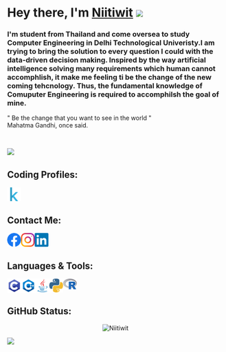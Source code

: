 # Hey there, I'm  [Niitiwit](https://drive.google.com/drive/folders/1-HmcEEdsnxLHIv2ycChNwBuuJCJWfIwE?usp=sharing) <img src="[https://media.giphy.com/stickers/hi-HMUBjBWVbjiYU.gif](https://media.giphy.com/media/HMUBjBWVbjiYU/giphy.gif)" width="25px"> 


### I'm student from Thailand and come oversea to study Computer Engineering in Delhi Technological Univeristy.I am trying to bring the solution to every question I could with the data-driven decision making. Inspired by the way artificial intelligence solving many requirements which human cannot accomphlish, it make me feeling ti be the change of the new coming tehcnology. Thus, the fundamental knowledge of Comuputer Engineering is required to accomphilsh the goal of mine. 

" Be the change that you want to see in the world " 
<br />Mahatma Gandhi, once said.

<br />


![](https://visitor-badge.glitch.me/badge?page_id=Niitiwit.Niitiwit")

## Coding Profiles:
<a href="https://www.kaggle.com/nitiwitkuldiloke2023">
  <img align="left" alt="Niitiwit's Leetcode" width="32px" src="https://github.com/dhruba-datta/dhruba-datta/blob/main/assets/kaggle.svg" />
</a>

<br />
<br />

## Contact Me:
<a href="https://www.facebook.com/alife.o.actuality">
  <img align="left" alt="Niitiwit's Facebook" width="32px" src="https://github.com/dhruba-datta/dhruba-datta/blob/main/assets/facebook.svg" />
</a>
<a href="https://www.instagram.com/k.nitiwit/">
  <img align="left" alt="Niitiwit's Instagram" width="32px" src="https://github.com/dhruba-datta/dhruba-datta/blob/main/assets/instagram.svg" />
</a>
<a href="https://www.linkedin.com/in/nitiwit-kuldiloke-454454197/">
  <img align="left" alt="Niitiwit's LinkedIN" width="32px" src="https://github.com/dhruba-datta/dhruba-datta/blob/main/assets/linkedin.svg" />
</a>


<br />

<br />

## Languages & Tools:


<img align="left" alt="c" width="33px" src="https://github.com/dhruba-datta/dhruba-datta/blob/main/assets/c-programming.svg" />
<img align="left" alt="c++" width="33px" src="https://github.com/dhruba-datta/dhruba-datta/blob/main/assets/c++.svg" />
<img align="left" alt="html" width="32px" src="https://github.com/dhruba-datta/dhruba-datta/blob/main/assets/java.svg" />
<img align="left" alt="css" width="32px" src="https://github.com/dhruba-datta/dhruba-datta/blob/main/assets/python.svg" />
<img align="left" alt="css" width="32px" src="https://github.com/dhruba-datta/dhruba-datta/blob/main/assets/r-programming-language-icon.svg" />


<br />
<br />


## GitHub Status:

<p align="center"> <img src="https://github-readme-stats.vercel.app/api?username=Niitiwit&show_icons=true&hide_border=true&bg_color=00000000&text_color=3498db&hide=issues" alt="Niitiwit" />
  
![](./assets/bottom_header.svg)
